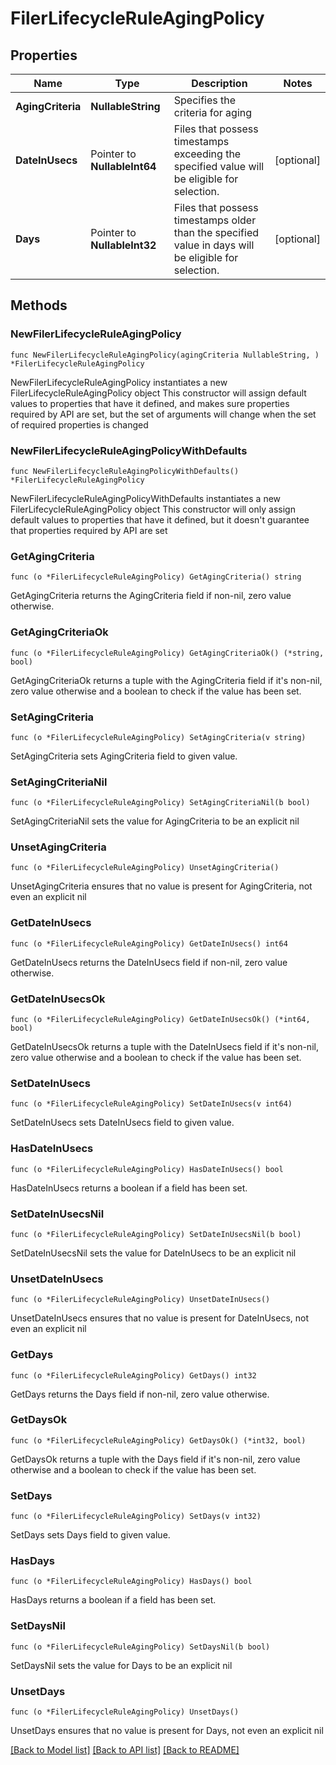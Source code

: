 # FilerLifecycleRuleAgingPolicy

## Properties

Name | Type | Description | Notes
------------ | ------------- | ------------- | -------------
**AgingCriteria** | **NullableString** | Specifies the criteria for aging | 
**DateInUsecs** | Pointer to **NullableInt64** | Files that possess timestamps exceeding the specified value will be eligible for selection. | [optional] 
**Days** | Pointer to **NullableInt32** | Files that possess timestamps older than the specified value in days will be eligible for selection. | [optional] 

## Methods

### NewFilerLifecycleRuleAgingPolicy

`func NewFilerLifecycleRuleAgingPolicy(agingCriteria NullableString, ) *FilerLifecycleRuleAgingPolicy`

NewFilerLifecycleRuleAgingPolicy instantiates a new FilerLifecycleRuleAgingPolicy object
This constructor will assign default values to properties that have it defined,
and makes sure properties required by API are set, but the set of arguments
will change when the set of required properties is changed

### NewFilerLifecycleRuleAgingPolicyWithDefaults

`func NewFilerLifecycleRuleAgingPolicyWithDefaults() *FilerLifecycleRuleAgingPolicy`

NewFilerLifecycleRuleAgingPolicyWithDefaults instantiates a new FilerLifecycleRuleAgingPolicy object
This constructor will only assign default values to properties that have it defined,
but it doesn't guarantee that properties required by API are set

### GetAgingCriteria

`func (o *FilerLifecycleRuleAgingPolicy) GetAgingCriteria() string`

GetAgingCriteria returns the AgingCriteria field if non-nil, zero value otherwise.

### GetAgingCriteriaOk

`func (o *FilerLifecycleRuleAgingPolicy) GetAgingCriteriaOk() (*string, bool)`

GetAgingCriteriaOk returns a tuple with the AgingCriteria field if it's non-nil, zero value otherwise
and a boolean to check if the value has been set.

### SetAgingCriteria

`func (o *FilerLifecycleRuleAgingPolicy) SetAgingCriteria(v string)`

SetAgingCriteria sets AgingCriteria field to given value.


### SetAgingCriteriaNil

`func (o *FilerLifecycleRuleAgingPolicy) SetAgingCriteriaNil(b bool)`

 SetAgingCriteriaNil sets the value for AgingCriteria to be an explicit nil

### UnsetAgingCriteria
`func (o *FilerLifecycleRuleAgingPolicy) UnsetAgingCriteria()`

UnsetAgingCriteria ensures that no value is present for AgingCriteria, not even an explicit nil
### GetDateInUsecs

`func (o *FilerLifecycleRuleAgingPolicy) GetDateInUsecs() int64`

GetDateInUsecs returns the DateInUsecs field if non-nil, zero value otherwise.

### GetDateInUsecsOk

`func (o *FilerLifecycleRuleAgingPolicy) GetDateInUsecsOk() (*int64, bool)`

GetDateInUsecsOk returns a tuple with the DateInUsecs field if it's non-nil, zero value otherwise
and a boolean to check if the value has been set.

### SetDateInUsecs

`func (o *FilerLifecycleRuleAgingPolicy) SetDateInUsecs(v int64)`

SetDateInUsecs sets DateInUsecs field to given value.

### HasDateInUsecs

`func (o *FilerLifecycleRuleAgingPolicy) HasDateInUsecs() bool`

HasDateInUsecs returns a boolean if a field has been set.

### SetDateInUsecsNil

`func (o *FilerLifecycleRuleAgingPolicy) SetDateInUsecsNil(b bool)`

 SetDateInUsecsNil sets the value for DateInUsecs to be an explicit nil

### UnsetDateInUsecs
`func (o *FilerLifecycleRuleAgingPolicy) UnsetDateInUsecs()`

UnsetDateInUsecs ensures that no value is present for DateInUsecs, not even an explicit nil
### GetDays

`func (o *FilerLifecycleRuleAgingPolicy) GetDays() int32`

GetDays returns the Days field if non-nil, zero value otherwise.

### GetDaysOk

`func (o *FilerLifecycleRuleAgingPolicy) GetDaysOk() (*int32, bool)`

GetDaysOk returns a tuple with the Days field if it's non-nil, zero value otherwise
and a boolean to check if the value has been set.

### SetDays

`func (o *FilerLifecycleRuleAgingPolicy) SetDays(v int32)`

SetDays sets Days field to given value.

### HasDays

`func (o *FilerLifecycleRuleAgingPolicy) HasDays() bool`

HasDays returns a boolean if a field has been set.

### SetDaysNil

`func (o *FilerLifecycleRuleAgingPolicy) SetDaysNil(b bool)`

 SetDaysNil sets the value for Days to be an explicit nil

### UnsetDays
`func (o *FilerLifecycleRuleAgingPolicy) UnsetDays()`

UnsetDays ensures that no value is present for Days, not even an explicit nil

[[Back to Model list]](../README.md#documentation-for-models) [[Back to API list]](../README.md#documentation-for-api-endpoints) [[Back to README]](../README.md)


